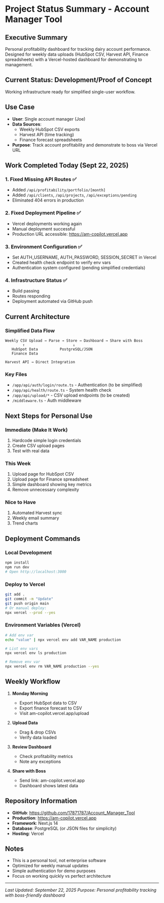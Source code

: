 # Project Status Summary - Account Manager Tool

## Executive Summary
Personal profitability dashboard for tracking dairy account performance. Designed for weekly data uploads (HubSpot CSV, Harvest API, Finance spreadsheets) with a Vercel-hosted dashboard for demonstrating to management.

## Current Status: Development/Proof of Concept
Working infrastructure ready for simplified single-user workflow.

## Use Case
- **User**: Single account manager (Joe)
- **Data Sources**:
  - Weekly HubSpot CSV exports
  - Harvest API (time tracking)
  - Finance forecast spreadsheets
- **Purpose**: Track account profitability and demonstrate to boss via Vercel URL

## Work Completed Today (Sept 22, 2025)

### 1. Fixed Missing API Routes ✅
- Added `/api/profitability/portfolio/[month]`
- Added `/api/clients`, `/api/projects`, `/api/exceptions/pending`
- Eliminated 404 errors in production

### 2. Fixed Deployment Pipeline ✅
- Vercel deployments working again
- Manual deployment successful
- Production URL accessible: https://am-copilot.vercel.app

### 3. Environment Configuration ✅
- Set AUTH_USERNAME, AUTH_PASSWORD, SESSION_SECRET in Vercel
- Created health check endpoint to verify env vars
- Authentication system configured (pending simplified credentials)

### 4. Infrastructure Status ✅
- Build passing
- Routes responding
- Deployment automated via GitHub push

## Current Architecture

### Simplified Data Flow
```
Weekly CSV Upload → Parse → Store → Dashboard → Share with Boss
        ↑                      ↓
   HubSpot Data          PostgreSQL/JSON
   Finance Data

Harvest API → Direct Integration
```

### Key Files
- `/app/api/auth/login/route.ts` - Authentication (to be simplified)
- `/app/api/health/route.ts` - System health check
- `/app/api/upload/*` - CSV upload endpoints (to be created)
- `/middleware.ts` - Auth middleware

## Next Steps for Personal Use

### Immediate (Make It Work)
1. Hardcode simple login credentials
2. Create CSV upload pages
3. Test with real data

### This Week
1. Upload page for HubSpot CSV
2. Upload page for Finance spreadsheet
3. Simple dashboard showing key metrics
4. Remove unnecessary complexity

### Nice to Have
1. Automated Harvest sync
2. Weekly email summary
3. Trend charts

## Deployment Commands

### Local Development
```bash
npm install
npm run dev
# Open http://localhost:3000
```

### Deploy to Vercel
```bash
git add .
git commit -m "Update"
git push origin main
# Or manual deploy:
npx vercel --prod --yes
```

### Environment Variables (Vercel)
```bash
# Add env var
echo "value" | npx vercel env add VAR_NAME production

# List env vars
npx vercel env ls production

# Remove env var
npx vercel env rm VAR_NAME production --yes
```

## Weekly Workflow

1. **Monday Morning**
   - Export HubSpot data to CSV
   - Export finance forecast to CSV
   - Visit am-copilot.vercel.app/upload

2. **Upload Data**
   - Drag & drop CSVs
   - Verify data loaded

3. **Review Dashboard**
   - Check profitability metrics
   - Note any exceptions

4. **Share with Boss**
   - Send link: am-copilot.vercel.app
   - Dashboard shows latest data

## Repository Information
- **GitHub**: https://github.com/17871787/Account_Manager_Tool
- **Production**: https://am-copilot.vercel.app
- **Framework**: Next.js 14
- **Database**: PostgreSQL (or JSON files for simplicity)
- **Hosting**: Vercel

## Notes
- This is a personal tool, not enterprise software
- Optimized for weekly manual updates
- Simple authentication for demo purposes
- Focus on working quickly vs perfect architecture

---

*Last Updated: September 22, 2025*
*Purpose: Personal profitability tracking with boss-friendly dashboard*